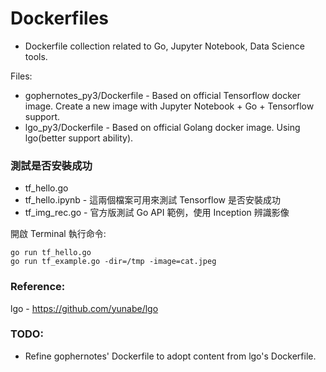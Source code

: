 # Dockerfiles

- Dockerfile collection related to Go, Jupyter Notebook, Data Science tools.

Files:

* gophernotes_py3/Dockerfile	- Based on official Tensorflow docker image. Create a new image with Jupyter Notebook + Go + Tensorflow support.
* lgo_py3/Dockerfile		- Based on official Golang docker image. Using lgo(better support ability).

### 測試是否安裝成功

* tf_hello.go
* tf_hello.ipynb		- 這兩個檔案可用來測試 Tensorflow 是否安裝成功
* tf_img_rec.go			- 官方版測試 Go API 範例，使用 Inception 辨識影像

開啟 Terminal 執行命令:
	
	go run tf_hello.go
	go run tf_example.go -dir=/tmp -image=cat.jpeg

### Reference:

lgo - https://github.com/yunabe/lgo


### TODO:

* Refine gophernotes' Dockerfile to adopt content from lgo's Dockerfile.

